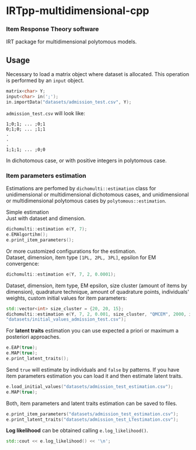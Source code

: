 # IRTpp-multidimensional-cpp

### Item Response Theory software

IRT package for multidimensional polytomous models.

## Usage

Necessary to load a matrix object where dataset is allocated.
This operation is performed by an `input` object.
```cpp
matrix<char> Y;
input<char> in(';');
in.importData("datasets/admission_test.csv", Y);
```
`admission_test.csv` will look like:
```
1;0;1; ... ;0;1
0;1;0; ... ;1;1
.
.
.
1;1;1; ... ;0;0
```
In dichotomous case, or with positive integers in polytomous case.

### Item parameters estimation

Estimations are perfomed by `dichomulti::estimation` class for unidimensional or multidimensional dichotomous cases, and unidimensional or multidimensional polytomous cases by `polytomous::estimation`.

Simple estimation<br>
Just with dataset and dimension.
```cpp
dichomulti::estimation e(Y, 7);
e.EMAlgortihm();
e.print_item_parameters();
```
Or more customized configurations for the estimation.<br>
Dataset, dimension, item type `[1PL, 2PL, 3PL]`, epsilon for EM convergence:
```cpp
dichomulti::estimation e(Y, 7, 2, 0.0001);
```
Dataset, dimension, item type, EM epsilon, size cluster (amount of items by dimension), quadrature technique, amount of quadrature points, individuals' weights, custom initial values for item parameters:
```cpp
std::vector<int> size_cluster = {20, 20, 15};
dichomulti::estimation e(Y, 7, 2, 0.001, size_cluster, "QMCEM", 2000, individual_weights,
"datasets/initial_values_admission_test.csv");
```
For <b>latent traits</b> estimation you can use expected a priori or maximum a posteriori approaches.
```cpp
e.EAP(true);
e.MAP(true);
e.print_latent_traits();
```
Send `true` will estimate by individuals and `false` by patterns.
If you have item parameters estimation you can load it and then estimate latent traits.
```cpp
e.load_initial_values("datasets/admission_test_estimation.csv");
e.MAP(true);
```
Both, item parameters and latent traits estimation can be saved to files.
```cpp
e.print_item_parameters("datasets/admission_test_estimation.csv");
e.print_latent_traits("datasets/admission_test_LTestimation.csv");
```
<b>Log likelihood</b> can be obtained calling `e.log_likelihood()`.
```cpp
std::cout << e.log_likelihood() << '\n';
```
